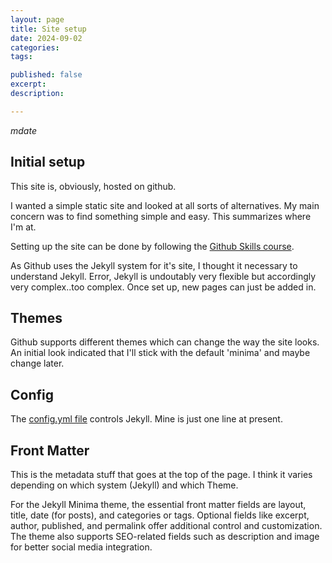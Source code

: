 ```yaml
---
layout: page
title: Site setup
date: 2024-09-02
categories:
tags:

published: false
excerpt:
description:

---
```

${mdate}$

## Initial setup

This site is, obviously, hosted on github. 

I wanted a simple static site and looked at all sorts of alternatives. My main concern was to find something simple and easy. This summarizes where I'm at.

Setting up the site can be done by following the [Github Skills course](https://github.com/skills/github-pages).

As Github uses the Jekyll system for it's site, I thought it necessary to understand Jekyll. Error, Jekyll is undoutably very flexible but accordingly very complex..too complex. Once set up, new pages can just be added in. 

## Themes

Github supports different themes which can change the way the site looks. An initial look indicated that I'll stick with the default 'minima' and maybe change later.

## Config

The [config.yml file](https://github.com/bryansplace/bryansplace.github.io/blob/main/_config.yml)  controls Jekyll. Mine is just  one line at present.

## Front Matter

This is the metadata stuff that goes at the top of the page. I think it varies depending on which system (Jekyll) and which Theme.

For the Jekyll Minima theme, the essential front matter fields are layout, title, date (for posts), and categories or tags. Optional fields like excerpt, author, published, and permalink offer additional control and customization. The theme also supports SEO-related fields such as description and image for better social media integration.




